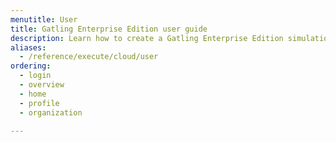 ```yaml
---
menutitle: User
title: Gatling Enterprise Edition user guide
description: Learn how to create a Gatling Enterprise Edition simulation, run it, and analyze the results.
aliases:
  - /reference/execute/cloud/user
ordering:
  - login
  - overview
  - home
  - profile
  - organization
  
---
```

